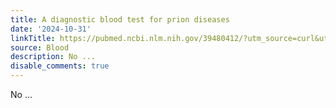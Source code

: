 ```yaml
---
title: A diagnostic blood test for prion diseases
date: '2024-10-31'
linkTitle: https://pubmed.ncbi.nlm.nih.gov/39480412/?utm_source=curl&utm_medium=rss&utm_campaign=journals&utm_content=7603509&fc=None&ff=20241031185336&v=2.18.0.post9+e462414
source: Blood
description: No ...
disable_comments: true
---
```

No ...
